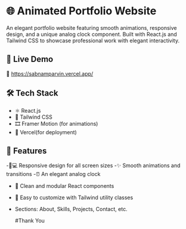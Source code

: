 # 🌐 Animated Portfolio Website

An elegant portfolio website featuring smooth animations, responsive design, and a unique analog clock component. Built with React.js and Tailwind CSS to showcase professional work with elegant interactivity.

## 🚀 Live Demo

🔗 https://sabnamparvin.vercel.app/

## 🛠️ Tech Stack

- ⚛️ React.js
- 🎨 Tailwind CSS
- 🎞️ Framer Motion (for animations)
- 💾 Vercel(for deployment)

## 📁 Features

-📱💻 Responsive design for all screen sizes 
-✨   Smooth animations and transitions 
-⏰   An elegant analog clock 
- 🧩  Clean and modular React components 
- 🎯  Easy to customize with Tailwind utility classes 
- Sections: About, Skills, Projects, Contact, etc.

  #Thank You
